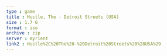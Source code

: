 ```yaml
---
type : game
title : Hustle, The - Detroit Streets (USA)
size : 1.7 G
format : iso
archive : zip
server : myrient
link2 : Hustle%2C%20The%20-%20Detroit%20Streets%20%28USA%29
---
```

